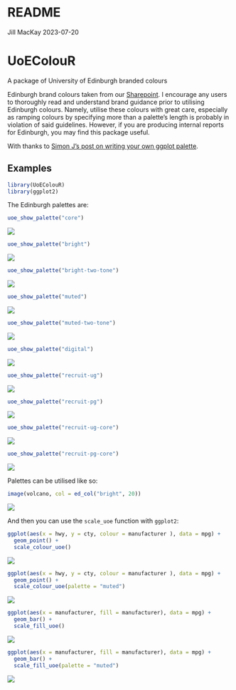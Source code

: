 README
================
Jill MacKay
2023-07-20

# UoEColouR

A package of University of Edinburgh branded colours

Edinburgh brand colours taken from our
[Sharepoint](https://uoe.sharepoint.com/sites/Brand/SitePages/Colours.aspx).
I encourage any users to thoroughly read and understand brand guidance
prior to utilising Edinburgh colours. Namely, utilise these colours with
great care, especially as ramping colours by specifying more than a
palette’s length is probably in violation of said guidelines. However,
if you are producing internal reports for Edinburgh, you may find this
package useful.

With thanks to [Simon J’s post on writing your own ggplot
palette](https://drsimonj.svbtle.com/creating-corporate-colour-palettes-for-ggplot2).

## Examples

``` r
library(UoEColouR)
library(ggplot2)
```

The Edinburgh palettes are:

``` r
uoe_show_palette("core")
```

![](README_files/figure-gfm/unnamed-chunk-2-1.png)<!-- -->

``` r
uoe_show_palette("bright")
```

![](README_files/figure-gfm/unnamed-chunk-2-2.png)<!-- -->

``` r
uoe_show_palette("bright-two-tone")
```

![](README_files/figure-gfm/unnamed-chunk-2-3.png)<!-- -->

``` r
uoe_show_palette("muted")
```

![](README_files/figure-gfm/unnamed-chunk-2-4.png)<!-- -->

``` r
uoe_show_palette("muted-two-tone")
```

![](README_files/figure-gfm/unnamed-chunk-2-5.png)<!-- -->

``` r
uoe_show_palette("digital")
```

![](README_files/figure-gfm/unnamed-chunk-2-6.png)<!-- -->

``` r
uoe_show_palette("recruit-ug")
```

![](README_files/figure-gfm/unnamed-chunk-2-7.png)<!-- -->

``` r
uoe_show_palette("recruit-pg")
```

![](README_files/figure-gfm/unnamed-chunk-2-8.png)<!-- -->

``` r
uoe_show_palette("recruit-ug-core")
```

![](README_files/figure-gfm/unnamed-chunk-2-9.png)<!-- -->

``` r
uoe_show_palette("recruit-pg-core")
```

![](README_files/figure-gfm/unnamed-chunk-2-10.png)<!-- -->

Palettes can be utilised like so:

``` r
image(volcano, col = ed_col("bright", 20))
```

![](README_files/figure-gfm/unnamed-chunk-3-1.png)<!-- -->

And then you can use the `scale_uoe` function with `ggplot2`:

``` r
ggplot(aes(x = hwy, y = cty, colour = manufacturer ), data = mpg) +
  geom_point() +
  scale_colour_uoe()
```

![](README_files/figure-gfm/unnamed-chunk-4-1.png)<!-- -->

``` r
ggplot(aes(x = hwy, y = cty, colour = manufacturer ), data = mpg) +
  geom_point() +
  scale_colour_uoe(palette = "muted")
```

![](README_files/figure-gfm/unnamed-chunk-4-2.png)<!-- -->

``` r
ggplot(aes(x = manufacturer, fill = manufacturer), data = mpg) +
  geom_bar() +
  scale_fill_uoe()
```

![](README_files/figure-gfm/unnamed-chunk-4-3.png)<!-- -->

``` r
ggplot(aes(x = manufacturer, fill = manufacturer), data = mpg) +
  geom_bar() +
  scale_fill_uoe(palette = "muted")
```

![](README_files/figure-gfm/unnamed-chunk-4-4.png)<!-- -->
